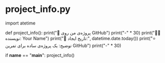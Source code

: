 # project_info.py
import atetime

def project_info():
    print("📂 پروژه‌ی من روی GitHub")
    print("-" * 30)
    print("👨‍💻 نویسنده: Your Name")
    print("📅 تاریخ ایجاد:", datetime.date.today())
    print("⭐ توضیح: یک پروژه‌ی ساده برای تمرین GitHub")
    print("-" * 30)

if __name__ == "__main__":
    project_info()
